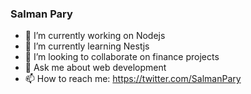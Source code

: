 ### Salman Pary

- 🔭 I’m currently working on Nodejs
- 🌱 I’m currently learning Nestjs
- 👯 I’m looking to collaborate on finance projects
- 💬 Ask me about web development
- 📫 How to reach me: https://twitter.com/SalmanPary

